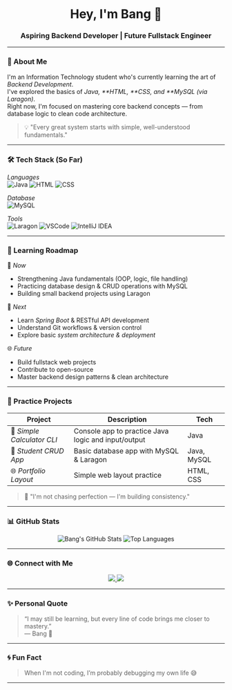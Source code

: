 <!--
Hi there 👋
Welcome to my GitHub profile!
-->

<h1 align="center">Hey, I'm Bang 👋</h1>
<h3 align="center">Aspiring Backend Developer | Future Fullstack Engineer</h3>

---

### 🧩 About Me
I'm an Information Technology student who's currently learning the art of *Backend Development*.  
I've explored the basics of *Java, **HTML, **CSS, and **MySQL (via Laragon)*.  
Right now, I'm focused on mastering core backend concepts — from database logic to clean code architecture.

> 💡 "Every great system starts with simple, well-understood fundamentals."

---

### 🛠 Tech Stack (So Far)

*Languages*
<br>
![Java](https://img.shields.io/badge/Java-ED8B00?logo=openjdk&logoColor=white)
![HTML](https://img.shields.io/badge/HTML5-E34F26?logo=html5&logoColor=white)
![CSS](https://img.shields.io/badge/CSS3-1572B6?logo=css3&logoColor=white)

*Database*
<br>
![MySQL](https://img.shields.io/badge/MySQL-4479A1?logo=mysql&logoColor=white)

*Tools*
<br>
![Laragon](https://img.shields.io/badge/Laragon-0E83CD?logo=laravel&logoColor=white)
![VSCode](https://img.shields.io/badge/VSCode-007ACC?logo=visualstudiocode&logoColor=white)
![IntelliJ IDEA](https://img.shields.io/badge/IntelliJ_IDEA-000000?logo=intellijidea&logoColor=white)

---

### 🧭 Learning Roadmap

📘 *Now*
- Strengthening Java fundamentals (OOP, logic, file handling)
- Practicing database design & CRUD operations with MySQL
- Building small backend projects using Laragon

🚀 *Next*
- Learn *Spring Boot* & RESTful API development
- Understand Git workflows & version control
- Explore basic *system architecture & deployment*

🌐 *Future*
- Build fullstack web projects  
- Contribute to open-source  
- Master backend design patterns & clean architecture  

---

### 🧱 Practice Projects

| Project | Description | Tech |
|----------|--------------|------|
| 🧮 *Simple Calculator CLI* | Console app to practice Java logic and input/output | Java |
| 💾 *Student CRUD App* | Basic database app with MySQL & Laragon | Java, MySQL |
| 🌐 *Portfolio Layout* | Simple web layout practice | HTML, CSS |

> 🧠 "I'm not chasing perfection — I'm building consistency."

---

### 📊 GitHub Stats

<p align="center">
  <img src="https://github-readme-stats.vercel.app/api?username=bangdev&show_icons=true&theme=transparent&hide_border=true" alt="Bang's GitHub Stats" />
  <img src="https://github-readme-stats.vercel.app/api/top-langs/?username=bangdev&layout=compact&theme=transparent&hide_border=true" alt="Top Languages" />
</p>

---

### 🌐 Connect with Me
<p align="center">
  <a href="mailto:yourname@gmail.com">
    <img src="https://img.shields.io/badge/Email-D14836?logo=gmail&logoColor=white&style=for-the-badge" />
  </a>
  <a href="https://linkedin.com/in/your-link">
    <img src="https://img.shields.io/badge/LinkedIn-blue?logo=linkedin&logoColor=white&style=for-the-badge" />
  </a>
</p>

---

### ✨ Personal Quote

> “I may still be learning, but every line of code brings me closer to mastery.”  
> — Bang 🧠

---

### 🌀 Fun Fact
> When I'm not coding, I’m probably debugging my own life 😅

---
